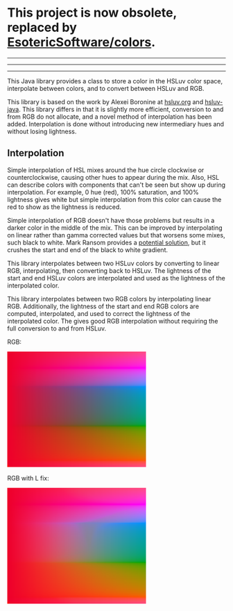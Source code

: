 # This project is now obsolete, replaced by [EsotericSoftware/colors](https://github.com/EsotericSoftware/colors).

---

---

---

This Java library provides a class to store a color in the HSLuv color space, interpolate between colors, and to convert between HSLuv and RGB.

This library is based on the work by Alexei Boronine at [hsluv.org](https://www.hsluv.org/) and [hsluv-java](https://github.com/hsluv/hsluv-java). This library differs in that it is slightly more efficient, conversion to and from RGB do not allocate, and a novel method of interpolation has been added. Interpolation is done without introducing new intermediary hues and without losing lightness.

## Interpolation

Simple interpolation of HSL mixes around the hue circle clockwise or counterclockwise, causing other hues to appear during the mix. Also, HSL can describe colors with components that can't be seen but show up during interpolation. For example, 0 hue (red), 100% saturation, and 100% lightness gives white but simple interpolation from this color can cause the red to show as the lightness is reduced.

Simple interpolation of RGB doesn't have those problems but results in a darker color in the middle of the mix. This can be improved by interpolating on linear rather than gamma corrected values but that worsens some mixes, such black to white. Mark Ransom provides a [potential solution](https://stackoverflow.com/a/49321304/187883), but it crushes the start and end of the black to white gradient.

This library interpolates between two HSLuv colors by converting to linear RGB, interpolating, then converting back to HSLuv. The lightness of the start and end HSLuv colors are  interpolated and used as the lightness of the interpolated color.

This library interpolates between two RGB colors by interpolating linear RGB. Additionally, the lightness of the start and end RGB colors are computed, interpolated, and used to correct the lightness of the interpolated color. The gives good RGB interpolation without requiring the full conversion to and from HSLuv.

RGB:

<a href="https://raw.githubusercontent.com/EsotericSoftware/hsl/refs/heads/main/images/RGB.png"><img src="https://raw.githubusercontent.com/EsotericSoftware/hsl/refs/heads/main/images/RGB.png" width="320"></a>

RGB with L fix:

<a href="https://raw.githubusercontent.com/EsotericSoftware/hsl/refs/heads/main/images/RGB-with-L-fix.png"><img src="https://raw.githubusercontent.com/EsotericSoftware/hsl/refs/heads/main/images/RGB-with-L-fix.png" width="320"></a>
